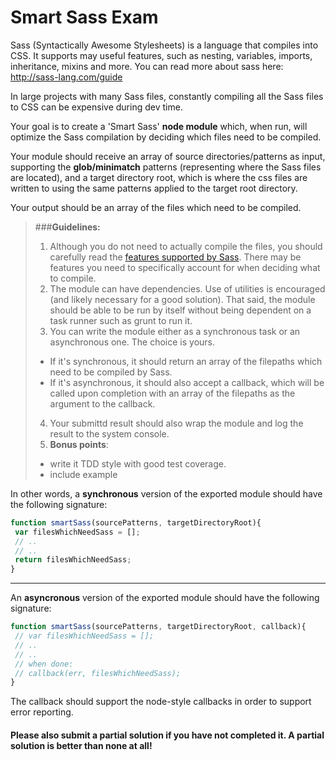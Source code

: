 Smart Sass Exam
===============

Sass (Syntactically Awesome Stylesheets) is a language that compiles into CSS. 
It supports may useful features, such as nesting, variables, imports, inheritance, mixins and more. 
You can read more about sass here: http://sass-lang.com/guide

In large projects with many Sass files, constantly compiling all the Sass files to CSS can be expensive during dev time.

Your goal is to create a 'Smart Sass' **node module** which, when run, will optimize the Sass compilation by deciding which files need to be compiled.

Your module should receive an array of source directories/patterns as input, supporting the **glob/minimatch** patterns (representing where the Sass files are located), and a target directory root, which is where the css files are written to using the same patterns applied to the target root directory.

Your output should be an array of the files which need to be compiled.



>###**Guidelines:**
>
>1. Although you do not need to actually compile the files, you should carefully read the [features supported by Sass](http://sass-lang.com/guide). 
>There may be features you need to specifically account for when deciding what to compile.
>2. The module can have dependencies. Use of utilities is encouraged (and likely necessary for a good solution). 
>That said, the module should be able to be run by itself without being dependent on a task runner such as grunt to run it.
>3. You can write the module either as a synchronous task or an asynchronous one. The choice is yours.
>  * If it's synchronous, it should return an array of the filepaths which need to be compiled by Sass.
>  * If it's asynchronous, it should also accept a callback, which will be called upon completion with an array of the filepaths as the argument to the callback.
> 4. Your submittd result should also wrap the module and log the result to the system console.
> 5. **Bonus points**: 
>  * write it TDD style with good test coverage.
>  * include example


In other words, a **synchronous** version of the exported module should have the following signature:
```js
function smartSass(sourcePatterns, targetDirectoryRoot){
 var filesWhichNeedSass = [];
 // .. 
 // ..
 return filesWhichNeedSass;
}

```
-----
An **asyncronous** version of the exported module should have the following signature:
```js
function smartSass(sourcePatterns, targetDirectoryRoot, callback){
 // var filesWhichNeedSass = [];
 // ..
 // ..
 // when done:
 // callback(err, filesWhichNeedSass);
}
```
The callback should support the node-style callbacks in order to support error reporting.


#### Please also submit a **partial solution** if you have not completed it. A partial solution is better than none at all!
